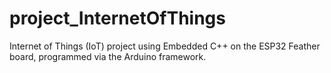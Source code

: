 # project_InternetOfThings
Internet of Things (IoT) project using Embedded C++ on the ESP32 Feather board, programmed via the Arduino framework.

